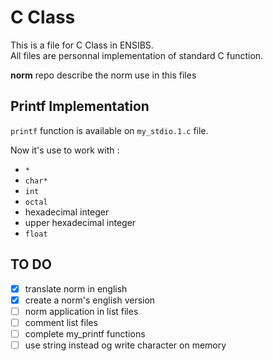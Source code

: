 # C Class
This is a file for C Class in ENSIBS. <br>
All files are personnal implementation of standard C function.

**norm** repo describe the norm use in this files

## Printf Implementation
```printf``` function is available on ```my_stdio.1.c``` file.

Now it's use to work with :
* ``*``
* ```char*```
* ``int``
* ```octal```
* hexadecimal integer
* upper hexadecimal integer
* ```float```

## TO DO
* [x] translate norm in english
* [x] create a norm's english version
* [ ] norm application in list files
* [ ] comment list files
* [ ] complete my_printf functions
* [ ] use string instead og write character on memory
